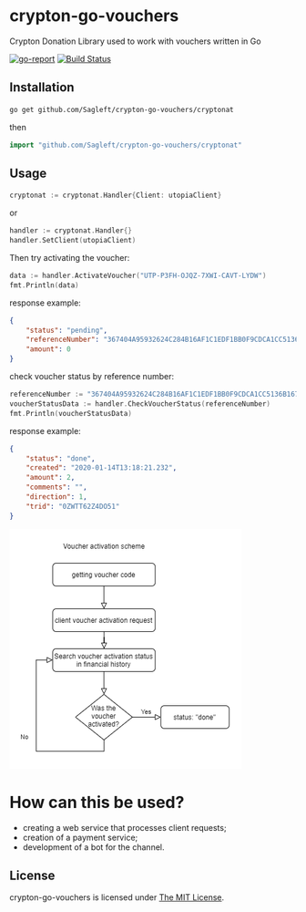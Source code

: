 # crypton-go-vouchers
Crypton Donation Library used to work with vouchers written in Go

[![go-report](https://goreportcard.com/badge/github.com/Sagleft/crypton-go-vouchers)](https://goreportcard.com/report/github.com/Sagleft/crypton-go-vouchers)
[![Build Status](https://travis-ci.org/sagleft/crypton-go-vouchers.svg?branch=master)](https://travis-ci.org/sagleft/crypton-go-vouchers)

## Installation

```bash
go get github.com/Sagleft/crypton-go-vouchers/cryptonat
```

then

```go
import "github.com/Sagleft/crypton-go-vouchers/cryptonat"
```

Usage
-------

```go
cryptonat := cryptonat.Handler{Client: utopiaClient}
```

or

```go
handler := cryptonat.Handler{}
handler.SetClient(utopiaClient)
```

Then try activating the voucher:

```go
data := handler.ActivateVoucher("UTP-P3FH-OJQZ-7XWI-CAVT-LYDW")
fmt.Println(data)
```

response example:

```json
{
	"status": "pending",
	"referenceNumber": "367404A95932624C284B16AF1C1EDF1BB0F9CDCA1CC5136B167378BBF933FAD8",
	"amount": 0
}
```

check voucher status by reference number:

```go
referenceNumber := "367404A95932624C284B16AF1C1EDF1BB0F9CDCA1CC5136B167378BBF933FAD8"
voucherStatusData := handler.CheckVoucherStatus(referenceNumber)
fmt.Println(voucherStatusData)
```

response example:

```json
{
	"status": "done",
	"created": "2020-01-14T13:18:21.232",
	"amount": 2,
	"comments": "",
	"direction": 1,
	"trid": "0ZWTT62Z4DO51"
}
```

![scheme](https://github.com/Sagleft/crypton-go-vouchers/raw/main/assets/voucher_activation.png)

# How can this be used?
* creating a web service that processes client requests;
* creation of a payment service;
* development of a bot for the channel.

License
-------

crypton-go-vouchers is licensed under [The MIT License](LICENSE).
